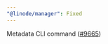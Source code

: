 ```yaml
---
"@linode/manager": Fixed
---
```


Metadata CLI command ([#9665](https://github.com/linode/manager/pull/9665))
